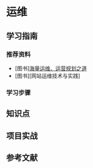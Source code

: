 # 运维

## 学习指南

### 推荐资料

* [图书][海量运维、运营规划之道](http://product.dangdang.com/23380755.html)
* [图书][网站运维技术与实践]

### 学习步骤

## 知识点

## 项目实战

## 参考文献
